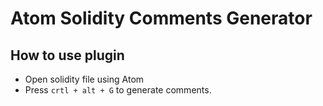 # Atom Solidity Comments Generator


## How to use plugin

* Open solidity file using Atom
* Press `crtl + alt + G` to generate comments.
